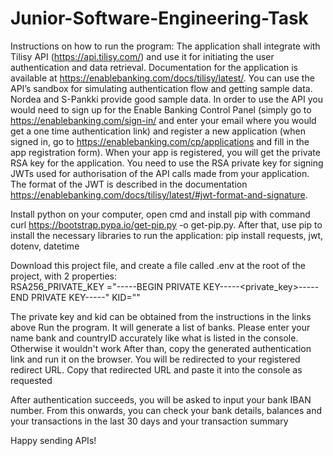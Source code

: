 # Junior-Software-Engineering-Task
Instructions on how to run the program:
The application shall integrate with Tilisy API (https://api.tilisy.com/) and use it for initiating the user
authentication and data retrieval. Documentation for the application is available at
https://enablebanking.com/docs/tilisy/latest/. You can use the API’s sandbox for simulating
authentication flow and getting sample data. Nordea and S-Pankki provide good sample data.
In order to use the API you would need to sign up for the Enable Banking Control Panel (simply go
to https://enablebanking.com/sign-in/ and enter your email where you would get a one time
authentication link) and register a new application (when signed in, go to
https://enablebanking.com/cp/applications and fill in the app registration form). When your app is
registered, you will get the private RSA key for the application. You need to use the RSA private
key for signing JWTs used for authorisation of the API calls made from your application. The format
of the JWT is described in the documentation
https://enablebanking.com/docs/tilisy/latest/#jwt-format-and-signature.

Install python on your computer, open cmd and install pip with command
curl https://bootstrap.pypa.io/get-pip.py -o get-pip.py.
After that, use pip to install the necessary libraries to run the application:
pip install requests, jwt, dotenv, datetime

Download this project file, and create a file called .env at the root of the project, with 2 properties:
<br>
RSA256_PRIVATE_KEY ="-----BEGIN PRIVATE KEY-----<private_key>-----END PRIVATE KEY-----"
KID="<application-id>"

The private key and kid can be obtained from the instructions in the links above
Run the program. It will generate a list of banks. 
Please enter your name bank and countryID accurately like what is listed in the console. Otherwise it wouldn't work
After than, copy the generated authentication link and run it on the browser. You will be redirected to your registered redirect URL.
Copy that redirected URL and paste it into the console as requested

After authentication succeeds, you will be asked to input your bank IBAN number. 
From this onwards, you can check your bank details, balances and your transactions in the last 30 days and your transaction summary

Happy sending APIs! 


 
